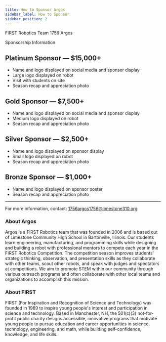 ```yaml
---
title: How to Sponsor Argos
sidebar_label: How to Sponsor
sidebar_position: 2
---
```


FIRST Robotics Team 1756 Argos

Sponsorship Information

## Platinum Sponsor — $15,000+

- Name and logo displayed on social media and sponsor display
- Large logo displayed on robot
- Visit with students on site
- Season recap and appreciation photo

## Gold Sponsor — $7,500+

- Name and logo displayed on social media and sponsor display
- Medium logo displayed on robot
- Season recap and appreciation photo

## Silver Sponsor — $2,500+

- Name and logo displayed on sponsor display
- Small logo displayed on robot
- Season recap and appreciation photo

## Bronze Sponsor — $1,000+

- Name and logo displayed on sponsor poster
- Season recap and appreciation photo

---

For more information, contact: 1756argos1756@limestone310.org

### About Argos

Argos is a FIRST Robotics team that was founded in 2006 and is based out of Limestone Community High School in Bartonville, Illinois. Our students learn engineering, manufacturing, and programming skills while designing and building a robot with professional mentors to compete each year in the FIRST Robotics Competition. The competition season improves students' strategic thinking, observation, and presentation skills as they collaborate with other teams, scout other robots, and speak with judges and spectators at competitions. We aim to promote STEM within our community through various outreach programs and often collaborate with other local teams and organizations to accomplish this mission.

### About FIRST

FIRST (For Inspiration and Recognition of Science and Technology) was founded in 1989 to inspire young people's interest and participation in science and technology. Based in Manchester, NH, the 501(c)(3) not-for-profit public charity designs accessible, innovative programs that motivate young people to pursue education and career opportunities in science, technology, engineering, and math, while building self-confidence, knowledge, and life skills.
